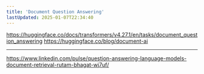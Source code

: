 ```yaml
---
title: 'Document Question Answering'
lastUpdated: 2025-01-07T22:34:40
---
```

<https://huggingface.co/docs/transformers/v4.27.1/en/tasks/document_question_answering>
<https://huggingface.co/blog/document-ai>

---

<https://www.linkedin.com/pulse/question-answering-language-models-document-retrieval-rutam-bhagat-wj7uf/>
